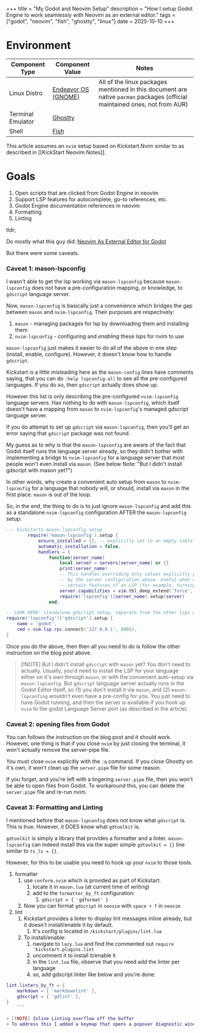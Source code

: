 +++
title = "My Godot and Neovim Setup"
description = "How I setup Godot Engine to work seamlessly with Neovim as an external editor."
tags = ["godot", "neovim", "fish", "ghostty", "linux"]
date = 2025-10-10
+++


# Environment

| Component Type    | Component Value                                 | Notes                                                                                                                      |
| ----------------- | ----------------------------------------------- | -------------------------------------------------------------------------------------------------------------------------- |
| Linux Distro      | [Endeavor OS (GNOME)](https://endeavouros.com/) | All of the linux packages mentioned in this document are native `pacman` packages (official maintained ones, not from AUR) |
| Terminal Emulator | [Ghostty](https://ghostty.org/)                 |                                                                                                                            |
| Shell             | [Fish](https://fishshell.com/)                  |                                                                                                                            |

This article assumes an `nvim` setup based on Kickstart.Nvim similar to as described in [[KickStart Neovim Notes]].

# Goals

1. Open scripts that are clicked from Godot Engine in neovim
2. Support LSP features for autocomplete, go-to references, etc.
3. Godot Engine documentation references in neovim
4. Formatting
5. Linting

tldr;

Do mostly what this guy did: [Neovim As External Editor for Godot](https://simondalvai.org/blog/godot-neovim/)

But there were some caveats.

### Caveat 1: mason-lspconfig

I wasn't able to get the lsp working via `mason-lspconfig` because `mason-lspconfig` does not have a pre-configuration mapping, or knowledge, to `gdscript` language server.

Now, `mason-lspconfig` is basically just a convenience which bridges the gap between `mason` and `nvim-lspconfig`. Their purposes are respectively:
1. `mason` - managing packages for lsp by downloading them and installing them
2. `nvim-lspconfig` - configuring and _enabling_ these lsps for nvim to use 

`mason-lspconfig` just makes it easier to do all of the above in one step (install, enable, configure). However, it doesn't know how to handle `gdscript`. 

Kickstart is a little misleading here as the `mason-config` lines have comments saying, that you can do `:help lspconfig-all` to see all the pre-configured languages. If you do so, then `gdscript` actually does show up. 

However this list is only describing the pre-configured `nvim-lspconfig` language servers. Has nothing to do with `mason-lspconfig`, which itself doesn't have a mapping from `mason` to `nvim-lspconfig`'s managed gdscript language server. 

If you do attempt to set up `gdscript` via `mason-lspconfig`, then you'll get an error saying that `gdscript` package was not found. 

My guess as to why is that the `mason-lspconfig` are aware of the fact that Godot itself runs the language server already, so they didn't bother with implementing a bridge to `nvim-lspconfig` for a language server that most people won't even install via `mason`. (See below Note: "But I didn't install gdscript with mason yet?")

In other words, why create a convenient auto setup from `mason` to `nvim-lspconfig` for a language that nobody will, or should, install via `mason` in the first place. `mason` is out of the loop.

So, in the end, the thing to do is to just ignore `mason-lspconfig` and add this as a standalone `nvim-lspconfig` configuration AFTER the `mason-lspconfig` setup:

```lua
--- kickstarts mason-lspconfig setup
        require('mason-lspconfig').setup {
            ensure_installed = {}, -- explicitly set to an empty table (Kickstart populates installs via mason-tool-installer)
            automatic_installation = false,
            handlers = {
                function(server_name)
                    local server = servers[server_name] or {}
                    print(server_name)
                    -- This handles overriding only values explicitly passed
                    -- by the server configuration above. Useful when disabling
                    -- certain features of an LSP (for example, turning off formatting for ts_ls)
                    server.capabilities = vim.tbl_deep_extend('force', {}, capabilities, server.capabilities or {})
                    require('lspconfig')[server_name].setup(server)
                end,

-- LOOK HERE: standalone gdscript setup, separate from the other lsps which are configured via mason-lspconfig above
require('lspconfig')['gdscript'].setup {
	name = 'godot',
	cmd = vim.lsp.rpc.connect('127.0.0.1', 6005),
}
```

Once you do the above, then then all you need to do is follow the other instruction on the blog post above.

> [!NOTE] But I didn't install `gdscript` with `mason` yet?
> You don't need to actually. Usually, you'd need to install the LSP for your language either on it's own through `mason`, or with the convenient auto-setup via `mason-lspconfig`. But `gdscript` language server actually runs in the Godot Editor itself, so (1) you don't install it via `mason`, and (2) `mason-lspconfing` wouldn't even have a pre-config for you.
>  You just need to have Godot running, and then the server is available if you hook up `nvim` to the godot Language Server port (as described in the article).


### Caveat 2: opening files from Godot

You can follows the instruction on the blog post and it should work.
However, one thing is that if you close `nvim` by just closing the terminal, it won't actually remove the server-pipe file.

You must close `nvim` explicitly with the `:q` command.
If you close Ghostty on it's own, it won't clean up the `server.pipe` file for some reason.

If you forget, and you're left with a lingering `server.pipe` file, then you won't be able to open files from Godot. To workaround this, you can delete the `server.pipe` file and re-run nvim.

### Caveat 3: Formatting and Linting

I mentioned before that `mason-lspconfig` does not know what `gdscript` is. This is true.
However, it DOES know what `gdtoolkit` is. 

`gdtoolkit` is simply a library that provides a formatter and a linter. `mason-lspconfig` can indeed install this via the super simple `gdtoolkit = {}` line similar to `ts_ls = {}`.

However, for this to be usable you need to hook up your `nvim` to those tools.

1. formatter
	1. use `conform.nvim` which is provided as part of Kickstart.
		1. locate it in `mason.lua` (at current time of writing)
		2. add to the `formatter_by_ft` configuration:
			1. `gdscript = { 'gdformat' }`
	2. Now you can format `gdscript` in `neovim` with `space + f` in `neovim`
2. lint
	1. Kickstart provides a linter to display lint messages inline already, but it doesn't install/enable it by default.
		1. It's config is located in `/kickstart/plugins/lint.lua`
	2. To install/enable:
		1. navigate to `lazy.lua` and find the commented out `require 'kickstart.plugins.lint`
		2. uncomment it to install it/enable it
		3. in the `lint.lua` file, observe that you need add the linter per language
		4. so, add gdscript linter like below and you're done:
```lua
lint.linters_by_ft = {
	markdown = { 'markdownlint' },
	gdscript = { 'gdlint' },
}
	```

> [!NOTE] Inline Linting overflow off the buffer
> To address this I added a keymap that opens a popover diagnostic window to display any of the warnings/errors on the line that your cursor is on. Take a look at the custom keymappings in `init.lua`
